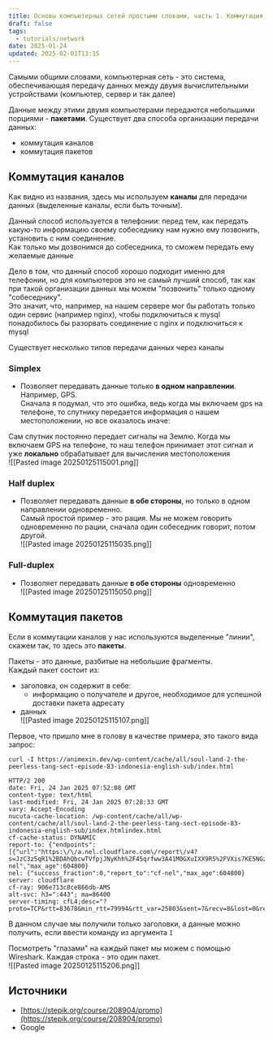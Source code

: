 ```yaml
---
title: Основы компьютерных сетей простыми словами, часть 1. Коммутация каналов и пакетов
draft: false
tags:
  - tutorials/network
date: 2025-01-24
updated: 2025-02-01T13:15
---
```

Самыми общими словами, компьютерная сеть - это система, обеспечивающая передачу данных между двумя вычислительными устройствами (компьютер, сервер и так далее)

Данные между этими двумя компьютерами передаются небольшими порциями - **пакетами**. Существует два способа организации передачи данных:

- коммутация каналов
- коммутация пакетов

## Коммутация каналов

Как видно из названия, здесь мы используем **каналы** для передачи данных (выделенные каналы, если быть точным).

Данный способ используется в телефонии: перед тем, как передать какую-то информацию своему собеседнику нам нужно ему позвонить, установить с ним соединение.  
Как только мы дозвонимся до собеседника, то сможем передать ему желаемые данные

Дело в том, что данный способ хорошо подходит именно для телефонии, но для компьютеров это не самый лучший способ, так как при такой организации данных мы можем "позвонить" только одному "собеседнику".  
Это значит, что, например, на нашем сервере мог бы работать только один сервис (например nginx), чтобы подключиться к mysql понадобилось бы разорвать соединение с nginx и подключиться к mysql

Существует несколько типов передачи данных через каналы

### Simplex

- Позволяет передавать данные только **в одном направлении**. Например, GPS.  
    Сначала я подумал, что это ошибка, ведь когда мы включаем gps на телефоне, то спутнику передается информация о нашем местоположении, но все оказалось иначе:

Сам спутник постоянно передает сигналы на Землю. Когда мы включаем GPS на телефоне, то наш телефон принимает этот сигнал и уже **локально** обрабатывает для вычисления местоположения  
![[Pasted image 20250125115001.png]]
### Half duplex

- Позволяет передавать данные **в обе стороны**, но только в одном направлении одновременно.  
    Самый простой пример - это рация. Мы не можем говорить одновременно по рации, сначала один собеседник говорит, потом другой.  
    ![[Pasted image 20250125115035.png]]

### Full-duplex

- Позволяет передавать данные **в обе стороны** одновременно  
  ![[Pasted image 20250125115050.png]]

## Коммутация пакетов

Если в коммутации каналов у нас используются выделенные "линии", скажем так, то здесь это **пакеты**.

Пакеты - это данные, разбитые на небольшие фрагменты.  
Каждый пакет состоит из:

- заголовка, он содержит в себе:
    - информацию о получателе и другое, необходимое для успешной доставки пакета адресату
- данных  
    ![[Pasted image 20250125115107.png]]

Первое, что пришло мне в голову в качестве примера, это такого вида запрос:

```shell
curl -I https://animexin.dev/wp-content/cache/all/soul-land-2-the-peerless-tang-sect-episode-83-indonesia-english-sub/index.html

HTTP/2 200 
date: Fri, 24 Jan 2025 07:52:08 GMT
content-type: text/html
last-modified: Fri, 24 Jan 2025 07:28:33 GMT
vary: Accept-Encoding
nucuta-cache-location: /wp-content/cache/all/wp-content/cache/all/soul-land-2-the-peerless-tang-sect-episode-83-indonesia-english-sub/index.htmlindex.html
cf-cache-status: DYNAMIC
report-to: {"endpoints":[{"url":"https:\/\/a.nel.cloudflare.com\/report\/v4?s=JzC3z5qR1%2BDAhQbcwTVfpjJNyKhh%2F45qrfww3A41M0GXuIXX9R5%2FVXis7KE5NGzw89h1ffRScBSji88dT1D5rcxQw%2BRibzEbuZDeeLYZ%2Fl9XN4Jekpp4uCfNevZP%2FzQ%3D"}],"group":"cf-nel","max_age":604800}
nel: {"success_fraction":0,"report_to":"cf-nel","max_age":604800}
server: cloudflare
cf-ray: 906e713c8ce866db-AMS
alt-svc: h3=":443"; ma=86400
server-timing: cfL4;desc="?proto=TCP&rtt=83678&min_rtt=79994&rtt_var=25803&sent=7&recv=8&lost=0&retrans=0&sent_bytes=3410&recv_bytes=819&delivery_rate=47885&cwnd=252&unsent_bytes=0&cid=8ae3fbecc9fbd66c&ts=132&x=0"
```

В данном случае мы получили только заголовки, а данные можно получить, если ввести команду из аргумента `I`

Посмотреть "глазами" на каждый пакет мы можем с помощью Wireshark. Каждая строка - это один пакет.  
![[Pasted image 20250125115206.png]]

## Источники

- [https://stepik.org/course/208904/promo](https://stepik.org/course/208904/promo)
- Google